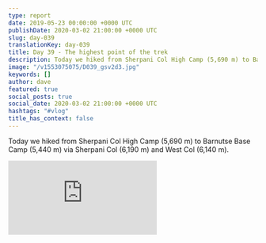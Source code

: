 ```yaml
---
type: report
date: 2019-05-23 00:00:00 +0000 UTC
publishDate: 2020-03-02 21:00:00 +0000 UTC
slug: day-039
translationKey: day-039
title: Day 39 - The highest point of the trek
description: Today we hiked from Sherpani Col High Camp (5,690 m) to Barnutse Base Camp (5,440 m) via Sherpani Col (6,190 m) and West Col (6,140 m).
image: "/v1553075075/D039_gsv2d3.jpg"
keywords: []
author: dave
featured: true
social_posts: true
social_date: 2020-03-02 21:00:00 +0000 UTC
hashtags: "#vlog"
title_has_context: false
---
```


Today we hiked from Sherpani Col High Camp (5,690 m) to Barnutse Base Camp (5,440 m) via Sherpani Col (6,190 m) and West Col (6,140 m).

<iframe src="https://www.youtube.com/embed/_yb0PJCsFe4" frameborder="0" allow="accelerometer; autoplay; encrypted-media; gyroscope; picture-in-picture" allowfullscreen></iframe>

